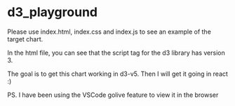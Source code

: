 # d3_playground

Please use index.html, index.css and index.js to see an example of the target chart.

In the html file, you can see that the script tag for the d3 library has version 3.

The goal is to get this chart working in d3-v5. Then I will get it going in react :)

PS. I have been using the VSCode golive feature to view it in the browser
